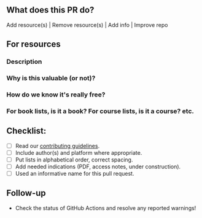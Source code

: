 ## What does this PR do?
Add resource(s) | Remove resource(s) | Add info | Improve repo

## For resources
### Description

### Why is this valuable (or not)?

### How do we know it's really free?

### For book lists, is it a book? For course lists, is it a course? etc.

## Checklist:
- [ ] Read our [contributing guidelines]().
- [ ] Include author(s) and platform where appropriate.
- [ ] Put lists in alphabetical order, correct spacing.
- [ ] Add needed indications (PDF, access notes, under construction).
- [ ] Used an informative name for this pull request.

## Follow-up

- Check the status of GitHub Actions and resolve any reported warnings!
